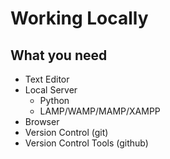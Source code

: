 # Working Locally

## What you need

- Text Editor
- Local Server
	- Python
	- LAMP/WAMP/MAMP/XAMPP
- Browser
- Version Control (git)
- Version Control Tools (github)
